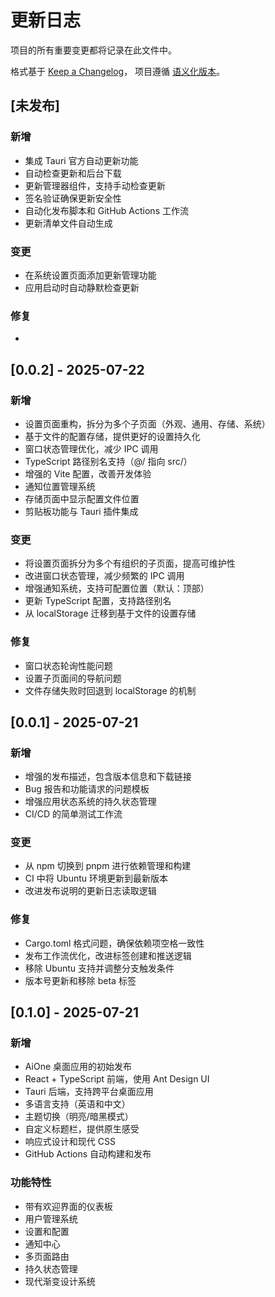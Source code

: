 # 更新日志

项目的所有重要变更都将记录在此文件中。

格式基于 [Keep a Changelog](https://keepachangelog.com/en/1.0.0/)，
项目遵循 [语义化版本](https://semver.org/spec/v2.0.0.html)。

## [未发布]

### 新增
- 集成 Tauri 官方自动更新功能
- 自动检查更新和后台下载
- 更新管理器组件，支持手动检查更新
- 签名验证确保更新安全性
- 自动化发布脚本和 GitHub Actions 工作流
- 更新清单文件自动生成

### 变更
- 在系统设置页面添加更新管理功能
- 应用启动时自动静默检查更新

### 修复
- 

## [0.0.2] - 2025-07-22

### 新增
- 设置页面重构，拆分为多个子页面（外观、通用、存储、系统）
- 基于文件的配置存储，提供更好的设置持久化
- 窗口状态管理优化，减少 IPC 调用
- TypeScript 路径别名支持（@/ 指向 src/）
- 增强的 Vite 配置，改善开发体验
- 通知位置管理系统
- 存储页面中显示配置文件位置
- 剪贴板功能与 Tauri 插件集成

### 变更
- 将设置页面拆分为多个有组织的子页面，提高可维护性
- 改进窗口状态管理，减少频繁的 IPC 调用
- 增强通知系统，支持可配置位置（默认：顶部）
- 更新 TypeScript 配置，支持路径别名
- 从 localStorage 迁移到基于文件的设置存储

### 修复
- 窗口状态轮询性能问题
- 设置子页面间的导航问题
- 文件存储失败时回退到 localStorage 的机制

## [0.0.1] - 2025-07-21

### 新增
- 增强的发布描述，包含版本信息和下载链接
- Bug 报告和功能请求的问题模板
- 增强应用状态系统的持久状态管理
- CI/CD 的简单测试工作流

### 变更
- 从 npm 切换到 pnpm 进行依赖管理和构建
- CI 中将 Ubuntu 环境更新到最新版本
- 改进发布说明的更新日志读取逻辑

### 修复
- Cargo.toml 格式问题，确保依赖项空格一致性
- 发布工作流优化，改进标签创建和推送逻辑
- 移除 Ubuntu 支持并调整分支触发条件
- 版本号更新和移除 beta 标签

## [0.1.0] - 2025-07-21

### 新增
- AiOne 桌面应用的初始发布
- React + TypeScript 前端，使用 Ant Design UI
- Tauri 后端，支持跨平台桌面应用
- 多语言支持（英语和中文）
- 主题切换（明亮/暗黑模式）
- 自定义标题栏，提供原生感受
- 响应式设计和现代 CSS
- GitHub Actions 自动构建和发布

### 功能特性
- 带有欢迎界面的仪表板
- 用户管理系统
- 设置和配置
- 通知中心
- 多页面路由
- 持久状态管理
- 现代渐变设计系统
